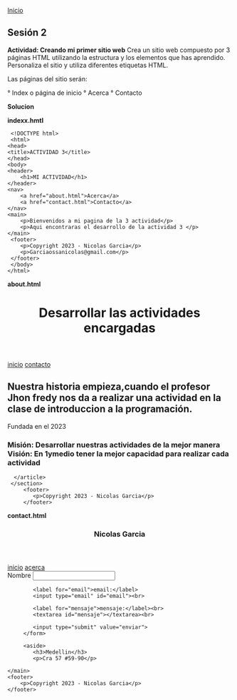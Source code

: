 <!-- No borrar o modificar -->
[Inicio](./index.md)

## Sesión 2


<!-- Su documentación aquí -->

**Actividad: Creando mi primer sitio web**
Crea un sitio web compuesto por 3 páginas HTML utilizando la estructura y los elementos que has aprendido. Personaliza el sitio y utiliza diferentes etiquetas HTML.

Las páginas del sitio serán:

° Index o página de inicio
° Acerca
° Contacto

**Solucion**

**indexx.hmtl**

     <!DOCTYPE html>
     <html>
    <head>
    <title>ACTIVIDAD 3</title>
    </head>
    <body>
    <header>
        <h1>MI ACTIVIDAD</h1>
    </header>
    <nav>
        <a href="about.html">Acerca</a>
        <a href="contact.html">Contacto</a>
    </nav>
    <main>
        <p>Bienvenidos a mi pagina de la 3 actividad</p>
        <p>Aqui encontraras el desarrollo de la actividad 3 </p>
    </main>
     <footer>
        <p>Copyright 2023 - Nicolas Garcia</p>
        <p>Garciaossanicolas@gmail.com</p>
     </footer>
     </body>
    </html>

**about.html**

<!DOCTYPE html>
<html>
<head>
    <title>Encargados de ejecutar la actividad 3 </title>
</head>
<body>
     <header>
        <h1>Desarrollar las actividades encargadas</h1>
     </header>
     <nav>
        <a href="index.html">inicio</a>
        <a href="contact.html">contacto</a>
     </nav>
     <section>
      <h2>Nuestra historia empieza,cuando el profesor Jhon fredy nos da a realizar una actividad en la clase de introduccion a la programación. </h2>
      <p>Fundada en el 2023</p>
      <article>
         <h3>Misión: Desarrollar nuestras actividades de la mejor manera
            Visión: En 1ymedio tener la mejor capacidad para realizar cada actividad 
         </h3>

      </article>
     </section>
         <footer>
            <p>Copyright 2023 - Nicolas Garcia</p>
         </footer>
</body>
</html>

**contact.html**

<!DOCTYPE html>
<html>
<head>
<title>Nicolas Garcia</title>
</head>
<body>
    <header>
        <h1>Nicolas Garcia</h1>
    </header>
    <nav>
        <a href="index.html">inicio</a>
        <a href="about.html">acerca</a>
    </nav>
    <main>
        <form>
            <label for="nombre">Nombre</label>
            <input type="text" id="nombre"><br>

            <label for="email">email:</label>
            <input type="email" id="email"><br>

            <label for="mensaje">mensaje:</label><br>
            <textarea id="mensaje"></textarea><br>

            <input type="submit" value="enviar">
         </form>

         <aside>
            <h3>Medellin</h3>
            <p>Cra 57 #59-90</p>
</aside>

    </main>
    <footer>
        <p>Copyright 2023 - Nicolas Garcia</p>
    </footer>
</body>
</html>



